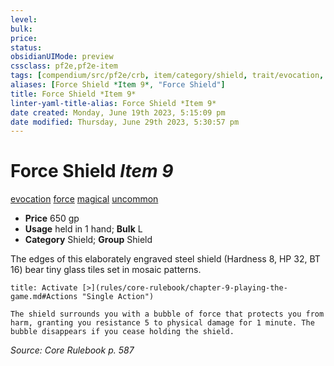 ```yaml
---
level:
bulk:
price:
status:
obsidianUIMode: preview
cssclass: pf2e,pf2e-item
tags: [compendium/src/pf2e/crb, item/category/shield, trait/evocation, trait/force, trait/magical, trait/uncommon]
aliases: [Force Shield *Item 9*, "Force Shield"]
title: Force Shield *Item 9*
linter-yaml-title-alias: Force Shield *Item 9*
date created: Monday, June 19th 2023, 5:15:09 pm
date modified: Thursday, June 29th 2023, 5:30:57 pm
---
```


# Force Shield *Item 9*

[evocation](rules/traits/evocation.md) [force](rules/traits/force.md) [magical](rules/traits/magical.md) [uncommon](rules/traits/uncommon.md)  

- **Price** 650 gp
- **Usage** held in 1 hand; **Bulk** L
- **Category** Shield; **Group** Shield

The edges of this elaborately engraved steel shield (Hardness 8, HP 32, BT 16) bear tiny glass tiles set in mosaic patterns.

```ad-embed-ability
title: Activate [>](rules/core-rulebook/chapter-9-playing-the-game.md#Actions "Single Action")

The shield surrounds you with a bubble of force that protects you from harm, granting you resistance 5 to physical damage for 1 minute. The bubble disappears if you cease holding the shield.
```

*Source: Core Rulebook p. 587*
